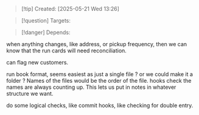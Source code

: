 
>[!tip] Created: [2025-05-21 Wed 13:26]

>[!question] Targets: 

>[!danger] Depends: 

when anything changes, like address, or pickup frequency, then we can know that the run cards will need reconciliation.  

can flag new customers.

run book format, seems easiest as just a single file ? or we could make it a folder ?
Names of the files would be the order of the file.
hooks check the names are always counting up.
This lets us put in notes in whatever structure we want.

do some logical checks, like commit hooks, like checking for double entry.